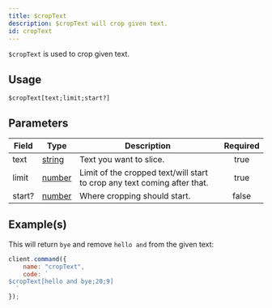 ```yaml
---
title: $cropText
description: $cropText will crop given text.
id: cropText
---
```


`$cropText` is used to crop given text.

## Usage

```aoi
$cropText[text;limit;start?]
```

## Parameters

| Field  | Type                                                                                              | Description                                                              | Required |
| ------ | ------------------------------------------------------------------------------------------------- | ------------------------------------------------------------------------ | :------: |
| text   | [string](https://developer.mozilla.org/en-US/docs/Web/JavaScript/Reference/Global_Objects/String) | Text you want to slice.                                                  |   true   |
| limit  | [number](https://developer.mozilla.org/en-US/docs/Web/JavaScript/Reference/Global_Objects/Number) | Limit of the cropped text/will start to crop any text coming after that. |   true   |
| start? | [number](https://developer.mozilla.org/en-US/docs/Web/JavaScript/Reference/Global_Objects/Number) | Where cropping should start.                                             |  false   |

## Example(s)

This will return `bye` and remove `hello and` from the given text:

```javascript
client.command({
    name: "cropText",
    code: `
$cropText[hello and bye;20;9]
  `
});
```
